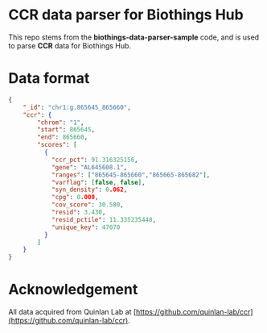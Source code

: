 # CCR data parser for Biothings Hub

This repo stems from the **biothings-data-parser-sample** code, and is used to parse **CCR** data for Biothings Hub.

# Data format

```json
{
    "_id": "chr1:g.865645_865660",
    "ccr": {
        "chrom": "1",
        "start": 865645,
        "end": 865660,
        "scores": [
          {
            "ccr_pct": 91.316325156,
            "gene": "AL645608.1",
            "ranges": ["865645-865660","865665-865682"],
            "varflag": [false, false],
            "syn_density": 0.062,
            "cpg": 0.000,
            "cov_score": 30.580,
            "resid": 3.430,
            "resid_pctile": 11.335235448,
            "unique_key": 47070
          }
        ]
    }
}
```

# Acknowledgement

All data acquired from Quinlan Lab at [https://github.com/quinlan-lab/ccr](https://github.com/quinlan-lab/ccr).
